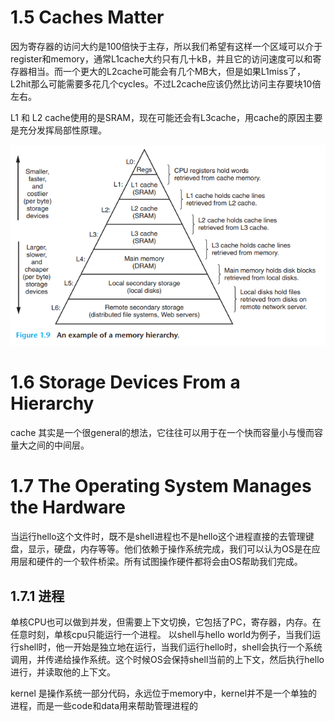 # 1.5 Caches Matter

因为寄存器的访问大约是100倍快于主存，所以我们希望有这样一个区域可以介于register和memory，通常L1cache大约只有几十kB，并且它的访问速度可以和寄存器相当。而一个更大的L2cache可能会有几个MB大，但是如果L1miss了，L2hit那么可能需要多花几个cycles。不过L2cache应该仍然比访问主存要块10倍左右。

L1 和 L2 cache使用的是SRAM，现在可能还会有L3cache，用cache的原因主要是充分发挥局部性原理。

![](./memory_hierarchy.PNG)

# 1.6 Storage Devices From a Hierarchy

cache 其实是一个很general的想法，它往往可以用于在一个快而容量小与慢而容量大之间的中间层。

# 1.7 The Operating System Manages the Hardware

当运行hello这个文件时，既不是shell进程也不是hello这个进程直接的去管理键盘，显示，硬盘，内存等等。他们依赖于操作系统完成，我们可以认为OS是在应用层和硬件的一个软件桥梁。所有试图操作硬件都将会由OS帮助我们完成。

## 1.7.1 进程

单核CPU也可以做到并发，但需要上下文切换，它包括了PC，寄存器，内存。在任意时刻，单核cpu只能运行一个进程。
以shell与hello world为例子，当我们运行shell时，他一开始是独立地在运行，当我们运行hello时，shell会执行一个系统调用，并传递给操作系统。这个时候OS会保持shell当前的上下文，然后执行hello进行，并读取他的上下文。

kernel 是操作系统一部分代码，永远位于memory中，kernel并不是一个单独的进程，而是一些code和data用来帮助管理进程的

